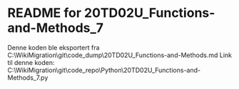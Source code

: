 # README for 20TD02U_Functions-and-Methods_7
Denne koden ble eksportert fra C:\WikiMigration\git\code_dump\20TD02U_Functions-and-Methods.md
Link til denne koden: C:\WikiMigration\git\code_repo\Python\20TD02U_Functions-and-Methods_7.py
